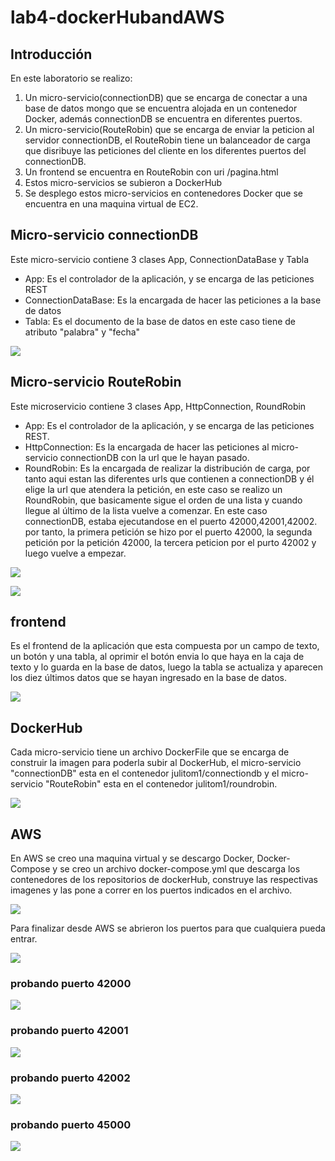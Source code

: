 # lab4-dockerHubandAWS

## Introducción

En este laboratorio se realizo:

  1. Un micro-servicio(connectionDB) que se encarga de conectar a una base de datos mongo que se encuentra alojada en un contenedor Docker, además connectionDB se encuentra en diferentes puertos.
  2. Un micro-servicio(RouteRobin) que se encarga de enviar la peticion al servidor connectionDB, el RouteRobin tiene un balanceador de carga que disribuye las peticiones del cliente en los diferentes puertos del connectionDB.
  3. Un frontend se encuentra en RouteRobin con uri /pagina.html
  4. Estos micro-servicios se subieron a DockerHub
  5. Se desplego estos micro-servicios en contenedores Docker que se encuentra en una maquina virtual de EC2.

## Micro-servicio connectionDB

Este micro-servicio contiene 3 clases App, ConnectionDataBase y Tabla

* App: Es el controlador de la aplicación, y se encarga de las peticiones REST
* ConnectionDataBase: Es la encargada de hacer las peticiones a la base de datos 
* Tabla: Es el documento de la base de datos en este caso tiene de atributo "palabra" y "fecha"

![](img/Captura1.JPG)

## Micro-servicio RouteRobin

Este microservicio contiene 3 clases App, HttpConnection, RoundRobin

* App: Es el controlador de la aplicación, y se encarga de las peticiones REST.
* HttpConnection: Es la encargada de hacer las peticiones al micro-servicio connectionDB con la url que le hayan pasado.
* RoundRobin: Es la encargada de realizar la distribución de carga, por tanto aqui estan las diferentes urls que contienen a connectionDB y él elige la url que atendera la petición, en este caso se realizo un RoundRobin, que basicamente sigue el orden de una lista y cuando llegue al último de la lista vuelve a comenzar. En este caso connectionDB, estaba ejecutandose en el puerto 42000,42001,42002. por tanto, la primera petición se hizo por el puerto 42000, la segunda petición por la petición 42000, la tercera peticion por el purto 42002 y luego vuelve a empezar.

![](img/Captura2.JPG)

![](img/Captura3.JPG)

## frontend

Es el frontend de la aplicación que esta compuesta por un campo de texto, un botón y una tabla, al oprimir el botón envia lo que haya en la caja de texto y lo guarda en la base de datos, luego la tabla se actualiza y aparecen los diez últimos datos que se hayan ingresado en la base de datos.

![](img/Captura4.JPG)

## DockerHub

Cada micro-servicio tiene un archivo DockerFile que se encarga de construir la imagen para poderla subir al DockerHub, el micro-servicio "connectionDB" esta en el contenedor  julitom1/connectiondb y el micro-servicio "RouteRobin" esta en el contenedor julitom1/roundrobin.

![](img/Captura5.JPG)

## AWS

En AWS se creo una maquina virtual y se descargo Docker, Docker-Compose y se creo un archivo docker-compose.yml que descarga los contenedores de los repositorios de dockerHub, construye las respectivas imagenes y las pone a correr en los puertos indicados en el archivo.

![](img/Captura6.JPG)

Para finalizar desde AWS se abrieron los puertos para que cualquiera pueda entrar.

![](img/Captura7.JPG)

### probando puerto 42000

![](img/Captura8.JPG)

### probando puerto 42001

![](img/Captura9.JPG)

### probando puerto 42002

![](img/Captura10.JPG)

### probando puerto 45000

![](img/Captura11.JPG)





